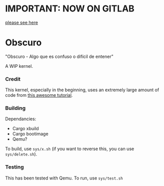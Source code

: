 # IMPORTANT: NOW ON GITLAB
[please see here](https://gitlab.com/monarrk/obscuro)

# Obscuro
"Obscuro - Algo que es confuso o difícil de entener"

A WIP kernel.

### Credit
This kernel, especially in the beginning, uses an extremely large amount of code from [this awesome tutorial](https://os.phil-opp.com).

### Building 
Dependancies:
 - Cargo xbuild
 - Cargo bootimage
 - Qemu?

To build, use `sys/x.sh` (if you want to reverse this, you can use `sys/delete.sh`).

### Testing
This has been tested with Qemu. To run, use `sys/test.sh`

